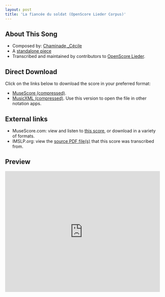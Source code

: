 ```yaml
---
layout: post
title: 'La fiancée du soldat (OpenScore Lieder Corpus)'
---
```


## About This Song

- Composed by: [Chaminade,_Cécile](https://fourscoreandmore.org/openscore/lieder/Chaminade,_Cécile)
- A [standalone piece](https://fourscoreandmore.org/openscore/lieder/Chaminade,_Cécile/_)
- Transcribed and maintained by contributors to [OpenScore Lieder].

[OpenScore Lieder]: https://musescore.com/openscore-lieder-corpus

## Direct Download

Click on the links below to download the score in your preferred format:
- [MuseScore (compressed)](https://github.com/openscore/lieder/blob/main/scores/Chaminade,_Cécile/_/La_fiancée_du_soldat/lc4999581.mscz?raw=true).
- [MusicXML (compressed)](https://github.com/openscore/lieder/blob/main/scores/Chaminade,_Cécile/_/La_fiancée_du_soldat/lc4999581.mxl?raw=true). Use this version to open the file in other notation apps.

## External links

- MuseScore.com: view and listen to [this score][MuseScore], or download in a variety of formats.
- IMSLP.org: view the [source PDF file(s)][IMSLP] that this score was transcribed from.

[MuseScore]: https://musescore.com/score/4999581
[IMSLP]: https://imslp.org/wiki/Special:ReverseLookup/154211

## Preview

<iframe width="100%" height="394" src="https://musescore.com/openscore-lieder-corpus/scores/4999581/embed" frameborder="0" allowfullscreen allow="autoplay; fullscreen"></iframe>
